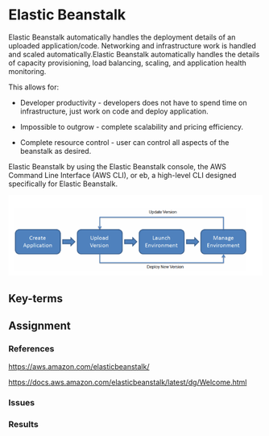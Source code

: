 # Elastic Beanstalk
Elastic Beanstalk automatically handles the deployment details of an uploaded application/code. Networking and infrastructure work is handled and scaled automatically.Elastic Beanstalk automatically handles the details of capacity provisioning, load balancing, scaling, and application health monitoring.

 This allows for:

* Developer productivity - developers does not have to spend time on infrastructure, just work on code and deploy application.

* Impossible to outgrow - complete scalability and pricing efficiency.

* Complete resource control - user can control all aspects of the beanstalk as desired.

Elastic Beanstalk by using the Elastic Beanstalk console, the AWS Command Line Interface (AWS CLI), or eb, a high-level CLI designed specifically for Elastic Beanstalk.

![](../00_includes/wk04/elastic-beanstalk-deployment-diagram.png)

## Key-terms


## Assignment


### References
https://aws.amazon.com/elasticbeanstalk/

https://docs.aws.amazon.com/elasticbeanstalk/latest/dg/Welcome.html


### Issues


### Results
